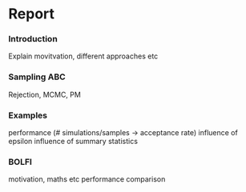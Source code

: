 # Report

### Introduction
Explain movitvation, different approaches etc

### Sampling ABC
Rejection, MCMC, PM

### Examples
performance (# simulations/samples -> acceptance rate)
influence of epsilon
influence of summary statistics

### BOLFI
motivation, maths etc
performance comparison
